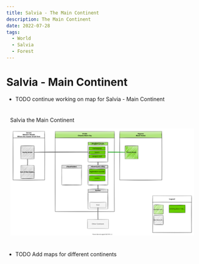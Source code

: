```yaml
---
title: Salvia - The Main Continent
description: The Main Continent
date: 2022-07-28
tags:
  - World
  - Salvia
  - Forest
---
```


# Salvia - Main Continent

- TODO continue working on map for Salvia - Main Continent

<div class="map_background" style="background-image: url(../include/map-background-overgrown-temple.png); background-repeat: no-repeat; background-size: cover;padding:10px;" markdown="1">

Salvia the Main Continent

![](include/salvia_map.drawio.svg)

</div>

- TODO Add maps for different continents